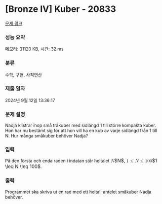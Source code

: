 # [Bronze IV] Kuber - 20833 

[문제 링크](https://www.acmicpc.net/problem/20833) 

### 성능 요약

메모리: 31120 KB, 시간: 32 ms

### 분류

수학, 구현, 사칙연산

### 제출 일자

2024년 9월 12일 13:36:17

### 문제 설명

<p>Nadja klistrar ihop små träkuber med sidlängd 1 till större kompakta kuber. Hon har nu bestämt sig för att hon vill ha en kub av varje sidlängd från 1 till N. Hur många småkuber behöver Nadja?</p>

### 입력 

 <p>På den första och enda raden i indatan står heltalet <mjx-container class="MathJax" jax="CHTML" style="font-size: 109%; position: relative;"><mjx-math class="MJX-TEX" aria-hidden="true"><mjx-mi class="mjx-i"><mjx-c class="mjx-c1D441 TEX-I"></mjx-c></mjx-mi></mjx-math><mjx-assistive-mml unselectable="on" display="inline"><math xmlns="http://www.w3.org/1998/Math/MathML"><mi>N</mi></math></mjx-assistive-mml><span aria-hidden="true" class="no-mathjax mjx-copytext">$N$</span></mjx-container>, <mjx-container class="MathJax" jax="CHTML" style="font-size: 109%; position: relative;"><mjx-math class="MJX-TEX" aria-hidden="true"><mjx-mn class="mjx-n"><mjx-c class="mjx-c31"></mjx-c></mjx-mn><mjx-mo class="mjx-n" space="4"><mjx-c class="mjx-c2264"></mjx-c></mjx-mo><mjx-mi class="mjx-i" space="4"><mjx-c class="mjx-c1D441 TEX-I"></mjx-c></mjx-mi><mjx-mo class="mjx-n" space="4"><mjx-c class="mjx-c2264"></mjx-c></mjx-mo><mjx-mn class="mjx-n" space="4"><mjx-c class="mjx-c31"></mjx-c><mjx-c class="mjx-c30"></mjx-c><mjx-c class="mjx-c30"></mjx-c></mjx-mn></mjx-math><mjx-assistive-mml unselectable="on" display="inline"><math xmlns="http://www.w3.org/1998/Math/MathML"><mn>1</mn><mo>≤</mo><mi>N</mi><mo>≤</mo><mn>100</mn></math></mjx-assistive-mml><span aria-hidden="true" class="no-mathjax mjx-copytext">$1 \leq N \leq 100$</span></mjx-container>.</p>

### 출력 

 <p>Programmet ska skriva ut en rad med ett heltal: antelet småkuber Nadja behöver.</p>


